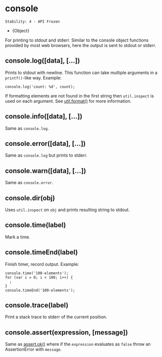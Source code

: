 # console

    Stability: 4 - API Frozen

* {Object}

<!--type=global-->

For printing to stdout and stderr.  Similar to the console object functions
provided by most web browsers, here the output is sent to stdout or stderr.

## console.log([data], [...])

Prints to stdout with newline. This function can take multiple arguments in a
`printf()`-like way. Example:

    console.log('count: %d', count);

If formatting elements are not found in the first string then `util.inspect`
is used on each argument.
See [util.format()](util.html#util.format) for more information.

## console.info([data], [...])

Same as `console.log`.

## console.error([data], [...])

Same as `console.log` but prints to stderr.

## console.warn([data], [...])

Same as `console.error`.

## console.dir(obj)

Uses `util.inspect` on `obj` and prints resulting string to stdout.

## console.time(label)

Mark a time.

## console.timeEnd(label)

Finish timer, record output. Example:

    console.time('100-elements');
    for (var i = 0; i < 100; i++) {
      ;
    }
    console.timeEnd('100-elements');

## console.trace(label)

Print a stack trace to stderr of the current position.

## console.assert(expression, [message])

Same as [assert.ok()](assert.html#assert_assert_value_message_assert_ok_value_message)
where if the `expression` evaluates as `false` throw an AssertionError with `message`.

